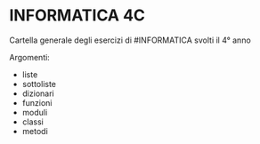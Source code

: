 # INFORMATICA 4C

Cartella generale degli esercizi di #INFORMATICA svolti il 4° anno

Argomenti:
- liste
- sottoliste
- dizionari
- funzioni
- moduli
- classi
- metodi
